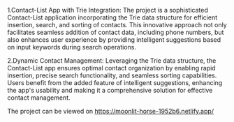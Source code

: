 1.Contact-List App with Trie Integration:
The project is a sophisticated Contact-List application incorporating the Trie data structure for efficient insertion, search, and sorting of contacts. This innovative approach not only facilitates seamless addition of contact data, including phone numbers, but also enhances user experience by providing intelligent suggestions based on input keywords during search operations.

2.Dynamic Contact Management:
Leveraging the Trie data structure, the Contact-List app ensures optimal contact organization by enabling rapid insertion, precise search functionality, and seamless sorting capabilities. Users benefit from the added feature of intelligent suggestions, enhancing the app's usability and making it a comprehensive solution for effective contact management.

The project can be viewed on https://moonlit-horse-1952b6.netlify.app/
